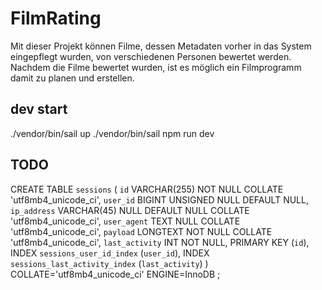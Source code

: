 # FilmRating

Mit dieser Projekt können Filme, dessen Metadaten vorher in das System eingepflegt wurden, von verschiedenen Personen bewertet werden. Nachdem die Filme bewertet wurden, ist es möglich ein Filmprogramm damit zu planen und erstellen.

## dev start

./vendor/bin/sail up
./vendor/bin/sail npm run dev


## TODO

CREATE TABLE `sessions` (
	`id` VARCHAR(255) NOT NULL COLLATE 'utf8mb4_unicode_ci',
	`user_id` BIGINT UNSIGNED NULL DEFAULT NULL,
	`ip_address` VARCHAR(45) NULL DEFAULT NULL COLLATE 'utf8mb4_unicode_ci',
	`user_agent` TEXT NULL COLLATE 'utf8mb4_unicode_ci',
	`payload` LONGTEXT NOT NULL COLLATE 'utf8mb4_unicode_ci',
	`last_activity` INT NOT NULL,
	PRIMARY KEY (`id`),
	INDEX `sessions_user_id_index` (`user_id`),
	INDEX `sessions_last_activity_index` (`last_activity`)
)
COLLATE='utf8mb4_unicode_ci'
ENGINE=InnoDB
;
